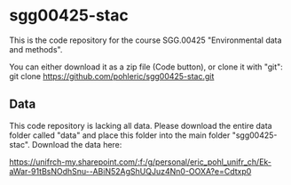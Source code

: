 # sgg00425-stac

This is the code repository for the course SGG.00425 "Environmental data and methods". 

You can either download it as a zip file (Code button), or clone it with "git":
git clone https://github.com/pohleric/sgg00425-stac.git


## Data

This code repository is lacking all data. Please download the entire data folder called "data" and place this folder into the main folder "sgg00425-stac". Download the data here:

https://unifrch-my.sharepoint.com/:f:/g/personal/eric_pohl_unifr_ch/Ek-aWar-91tBsNOdhSnu--ABiN52AgShUQJuz4Nn0-OOXA?e=Cdtxp0
